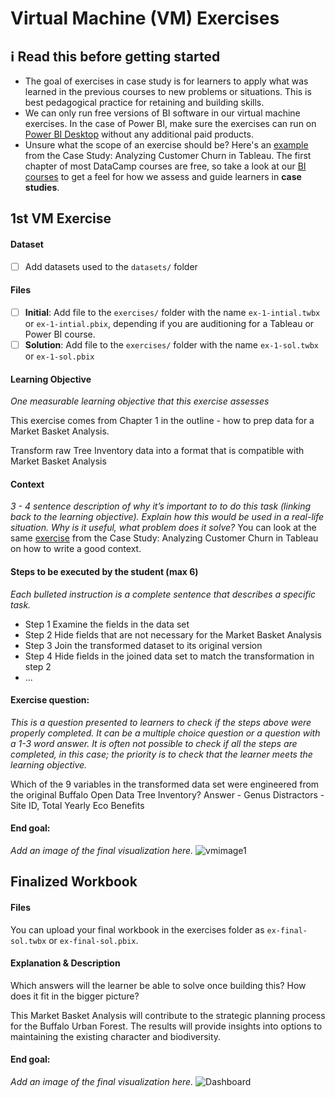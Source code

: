# Virtual Machine (VM) Exercises

## :information_source: Read this before getting started
- The goal of exercises in case study is for learners to apply what was learned in the previous courses to new problems or situations. This is best pedagogical practice for retaining and building skills.
- We can only run free versions of BI software in our virtual machine exercises. In the case of Power BI, make sure the exercises can run on [Power BI Desktop](https://powerbi.microsoft.com/en-us/desktop/) without any additional paid products. 
- Unsure what the scope of an exercise should be? Here's an [example](https://campus.datacamp.com/courses/case-study-analyzing-customer-churn-in-tableau/exploratory-analysis-1?ex=4) from the Case Study: Analyzing Customer Churn in Tableau. The first chapter of most DataCamp courses are free, so take a look at our [BI courses](https://learn.datacamp.com/courses?technologies=Tableau&technologies=Power%20BI) to get a feel for how we assess and guide learners in **case studies**.

## 1st VM Exercise

#### Dataset

- [ ] Add datasets used to the `datasets/` folder

#### Files

- [ ] **Initial**: Add file to the `exercises/`  folder with the name `ex-1-intial.twbx` or `ex-1-intial.pbix`, depending if you are auditioning for a Tableau or Power BI course.
- [ ] **Solution**: Add file to the `exercises/`  folder with the name `ex-1-sol.twbx` or `ex-1-sol.pbix`

#### Learning Objective

*One measurable learning objective that this exercise assesses*

This exercise comes from Chapter 1 in the outline - how to prep data for a Market Basket Analysis.

Transform raw Tree Inventory data into a format that is compatible with Market Basket Analysis

#### Context

*3 - 4 sentence description of why it’s important to to do this task (linking back to the learning objective). Explain how this would be used in a real-life situation. Why is it useful, what problem does it solve?*
You can look at the same [exercise]([url](https://campus.datacamp.com/courses/case-study-analyzing-customer-churn-in-tableau/exploratory-analysis-1?ex=4)) from the Case Study: Analyzing Customer Churn in Tableau on how to write a good context.

#### Steps to be executed by the student (max 6)

*Each bulleted instruction is a complete sentence that describes a specific task.*

- Step 1 Examine the fields in the data set
- Step 2 Hide fields that are not necessary for the Market Basket Analysis
- Step 3 Join the transformed dataset to its original version
- Step 4 Hide fields in the joined data set to match the transformation in step 2
- ...

#### Exercise question:
*This is a question presented to learners to check if the steps above were properly completed. It can be a multiple choice question or a question with a 1-3 word answer. It is often not possible to check if all the steps are completed, in this case; the priority is to check that the learner meets the learning objective.*

Which of the 9 variables in the transformed data set were engineered from the original Buffalo Open Data Tree Inventory?
Answer - Genus
Distractors - Site ID, Total Yearly Eco Benefits

#### End goal:

*Add an image of the final visualization here.*
![vmimage1](https://user-images.githubusercontent.com/16366682/172264762-732464a5-ca7f-488f-a248-bf1861175e2f.jpg)

## Finalized Workbook

#### Files
You can upload your final workbook in the exercises folder as `ex-final-sol.twbx` or `ex-final-sol.pbix`.

#### Explanation & Description
Which answers will the learner be able to solve once building this? How does it fit in the bigger picture?

This Market Basket Analysis will contribute to the strategic planning process for the Buffalo Urban Forest.
The results will provide insights into options to maintaining the existing character and biodiversity.

#### End goal:

*Add an image of the final visualization here.*
![Dashboard](https://user-images.githubusercontent.com/16366682/172268397-2ffac4d3-4850-44f8-a2d8-c12d9d3315a0.jpg)
